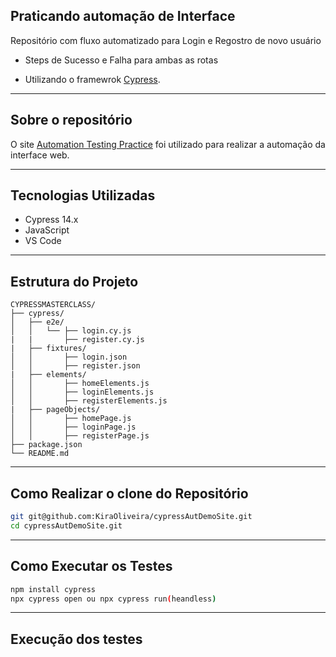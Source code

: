 ## Praticando automação de Interface

Repositório com fluxo automatizado para Login e Regostro de novo usuário
* Steps de Sucesso e Falha para ambas as rotas

* Utilizando o framewrok [Cypress](https://www.cypress.io/).

---

## Sobre o repositório

O site [Automation Testing Practice](https://practice.automationtesting.in/) foi utilizado para realizar a automação da interface web.

---

## Tecnologias Utilizadas

- Cypress 14.x
- JavaScript
- VS Code

---

## Estrutura do Projeto

```
CYPRESSMASTERCLASS/
├── cypress/
│   ├── e2e/
│   │   └── ├── login.cy.js
|   |       ├── register.cy.js
|   ├── fixtures/
│   │       ├── login.json
│   │       ├── register.json
|   ├── elements/
│   │       ├── homeElements.js
│   │       ├── loginElements.js
│   │       ├── registerElements.js
|   ├── pageObjects/
│   │       ├── homePage.js
│   │       ├── loginPage.js
│   │       ├── registerPage.js
├── package.json
└── README.md
```

---

## Como Realizar o clone do Repositório

```bash
git git@github.com:KiraOliveira/cypressAutDemoSite.git
cd cypressAutDemoSite.git
```

---

## Como Executar os Testes

```bash
npm install cypress
npx cypress open ou npx cypress run(heandless)
```

---

## Execução dos testes




